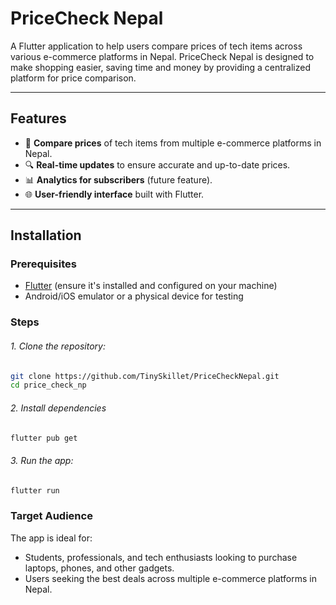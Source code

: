 # PriceCheck Nepal

A Flutter application to help users compare prices of tech items across various e-commerce platforms in Nepal. PriceCheck Nepal is designed to make shopping easier, saving time and money by providing a centralized platform for price comparison.


---

## Features

- 🛒 **Compare prices** of tech items from multiple e-commerce platforms in Nepal.
- 🔍 **Real-time updates** to ensure accurate and up-to-date prices.
- 📊 **Analytics for subscribers** (future feature).
- 🌐 **User-friendly interface** built with Flutter.

---

## Installation

### Prerequisites
- [Flutter](https://docs.flutter.dev/get-started/install) (ensure it's installed and configured on your machine)
- Android/iOS emulator or a physical device for testing

### Steps
###### 1. Clone the repository:
   ```bash
   git clone https://github.com/TinySkillet/PriceCheckNepal.git
   cd price_check_np
   ```


###### 2. Install dependencies
   ```bash
   flutter pub get
   ```


###### 3. Run the app:
   ```bash
   flutter run
   ```




### Target Audience

The app is ideal for:

  - Students, professionals, and tech enthusiasts looking to purchase laptops, phones, and other gadgets.
  - Users seeking the best deals across multiple e-commerce platforms in Nepal.


